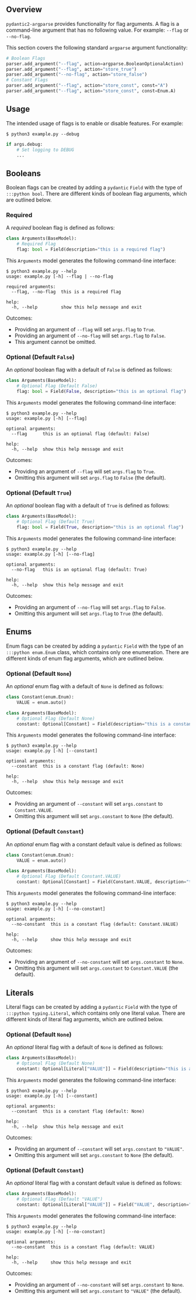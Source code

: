 ## Overview
`pydantic2-argparse` provides functionality for flag arguments. A flag is a
command-line argument that has no following value. For example: `--flag` or
`--no-flag`.

This section covers the following standard `argparse` argument functionality:

```python
# Boolean Flags
parser.add_argument("--flag", action=argparse.BooleanOptionalAction)
parser.add_argument("--flag", action="store_true")
parser.add_argument("--no-flag", action="store_false")
# Constant Flags
parser.add_argument("--flag", action="store_const", const="A")
parser.add_argument("--flag", action="store_const", const=Enum.A)
```

## Usage
The intended usage of flags is to enable or disable features. For example:

```console
$ python3 example.py --debug
```

```python
if args.debug:
    # Set logging to DEBUG
    ...
```

## Booleans
Boolean flags can be created by adding a `pydantic` `Field` with the type of
`:::python bool`. There are different kinds of boolean flag arguments, which
are outlined below.

### Required
A *required* boolean flag is defined as follows:

```python
class Arguments(BaseModel):
    # Required Flag
    flag: bool = Field(description="this is a required flag")
```

This `Arguments` model generates the following command-line interface:

```console
$ python3 example.py --help
usage: example.py [-h] --flag | --no-flag

required arguments:
  --flag, --no-flag  this is a required flag

help:
  -h, --help         show this help message and exit
```

Outcomes:

* Providing an argument of `--flag` will set `args.flag` to `True`.
* Providing an argument of `--no-flag` will set `args.flag` to `False`.
* This argument cannot be omitted.

### Optional (Default `False`)
An *optional* boolean flag with a default of `False` is defined as follows:

```python
class Arguments(BaseModel):
    # Optional Flag (Default False)
    flag: bool = Field(False, description="this is an optional flag")
```

This `Arguments` model generates the following command-line interface:

```console
$ python3 example.py --help
usage: example.py [-h] [--flag]

optional arguments:
  --flag      this is an optional flag (default: False)

help:
  -h, --help  show this help message and exit
```

Outcomes:

* Providing an argument of `--flag` will set `args.flag` to `True`.
* Omitting this argument will set `args.flag` to `False` (the default).

### Optional (Default `True`)
An *optional* boolean flag with a default of `True` is defined as follows:

```python
class Arguments(BaseModel):
    # Optional Flag (Default True)
    flag: bool = Field(True, description="this is an optional flag")
```

This `Arguments` model generates the following command-line interface:

```console
$ python3 example.py --help
usage: example.py [-h] [--no-flag]

optional arguments:
  --no-flag   this is an optional flag (default: True)

help:
  -h, --help  show this help message and exit
```

Outcomes:

* Providing an argument of `--no-flag` will set `args.flag` to `False`.
* Omitting this argument will set `args.flag` to `True` (the default).

## Enums
Enum flags can be created by adding a `pydantic` `Field` with the type of an
`:::python enum.Enum` class, which contains only one enumeration. There are
different kinds of enum flag arguments, which are outlined below.

### Optional (Default `None`)
An *optional* enum flag with a default of `None` is defined as follows:

```python
class Constant(enum.Enum):
    VALUE = enum.auto()

class Arguments(BaseModel):
    # Optional Flag (Default None)
    constant: Optional[Constant] = Field(description="this is a constant flag")
```

This `Arguments` model generates the following command-line interface:

```console
$ python3 example.py --help
usage: example.py [-h] [--constant]

optional arguments:
  --constant  this is a constant flag (default: None)

help:
  -h, --help  show this help message and exit
```

Outcomes:

* Providing an argument of `--constant` will set `args.constant` to `Constant.VALUE`.
* Omitting this argument will set `args.constant` to `None` (the default).

### Optional (Default `Constant`)
An *optional* enum flag with a constant default value is defined as follows:

```python
class Constant(enum.Enum):
    VALUE = enum.auto()

class Arguments(BaseModel):
    # Optional Flag (Default Constant.VALUE)
    constant: Optional[Constant] = Field(Constant.VALUE, description="this is a constant flag")
```

This `Arguments` model generates the following command-line interface:

```console
$ python3 example.py --help
usage: example.py [-h] [--no-constant]

optional arguments:
  --no-constant  this is a constant flag (default: Constant.VALUE)

help:
  -h, --help     show this help message and exit
```

Outcomes:

* Providing an argument of `--no-constant` will set `args.constant` to `None`.
* Omitting this argument will set `args.constant` to `Constant.VALUE` (the default).

## Literals
Literal flags can be created by adding a `pydantic` `Field` with the type of
`:::python typing.Literal`, which contains only one literal value. There are
different kinds of literal flag arguments, which are outlined below.

### Optional (Default `None`)
An *optional* literal flag with a default of `None` is defined as follows:

```python
class Arguments(BaseModel):
    # Optional Flag (Default None)
    constant: Optional[Literal["VALUE"]] = Field(description="this is a constant flag")
```

This `Arguments` model generates the following command-line interface:

```console
$ python3 example.py --help
usage: example.py [-h] [--constant]

optional arguments:
  --constant  this is a constant flag (default: None)

help:
  -h, --help  show this help message and exit
```

Outcomes:

* Providing an argument of `--constant` will set `args.constant` to `"VALUE"`.
* Omitting this argument will set `args.constant` to `None` (the default).

### Optional (Default `Constant`)
An *optional* literal flag with a constant default value is defined as follows:

```python
class Arguments(BaseModel):
    # Optional Flag (Default "VALUE")
    constant: Optional[Literal["VALUE"]] = Field("VALUE", description="this is a constant flag")
```

This `Arguments` model generates the following command-line interface:

```console
$ python3 example.py --help
usage: example.py [-h] [--no-constant]

optional arguments:
  --no-constant  this is a constant flag (default: VALUE)

help:
  -h, --help     show this help message and exit
```

Outcomes:

* Providing an argument of `--no-constant` will set `args.constant` to `None`.
* Omitting this argument will set `args.constant` to `"VALUE"` (the default).
